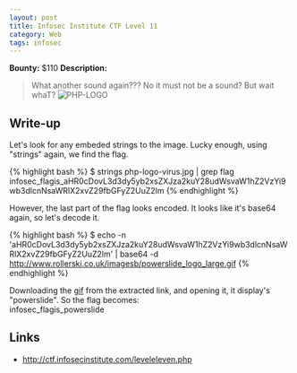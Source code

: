 ```yaml
---
layout: post
title: Infosec Institute CTF Level 11
category: Web
tags: infosec
---
```


**Bounty:** $110
**Description:**

> What another sound again???
> No it must not be a sound? But wait whaT?
> ![PHP-LOGO]({{site.url}}/assets/php-logo-virus.jpg)

## Write-up

Let's look for any embeded strings to the image. Lucky enough, using "strings" again, we find the flag.

{% highlight bash %}
$ strings php-logo-virus.jpg | grep flag
infosec_flagis_aHR0cDovL3d3dy5yb2xsZXJza2kuY28udWsvaW1hZ2VzYi9wb3dlcnNsaWRlX2xvZ29fbGFyZ2UuZ2lm
{% endhighlight %}

However, the last part of the flag looks encoded. It looks like it's base64 again, so let's decode it.

{% highlight bash %}
$ echo -n 'aHR0cDovL3d3dy5yb2xsZXJza2kuY28udWsvaW1hZ2VzYi9wb3dlcnNsaWRlX2xvZ29fbGFyZ2UuZ2lm' | base64 -d
http://www.rollerski.co.uk/imagesb/powerslide_logo_large.gif
{% endhighlight %}

Downloading the [gif]({{site.url}}/assets/powerslide_logo_large.gif) from the extracted link, and opening it, it display's  "powerslide". So the flag becomes:  
infosec_flagis_powerslide  

## Links

* <http://ctf.infosecinstitute.com/leveleleven.php>
